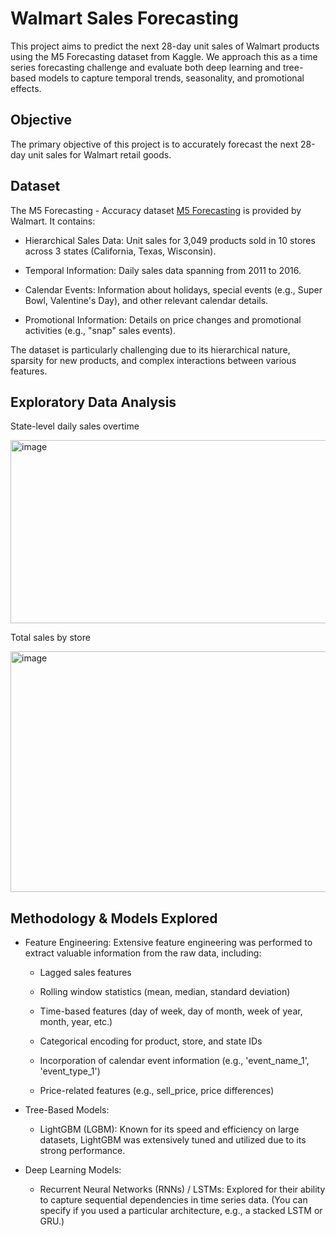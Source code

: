 # Walmart Sales Forecasting

This project aims to predict the next 28-day unit sales of Walmart products using the M5 Forecasting dataset from Kaggle. We approach this as a time series forecasting challenge and evaluate both deep learning and tree-based models to capture temporal trends, seasonality, and promotional effects.

## Objective

The primary objective of this project is to accurately forecast the next 28-day unit sales for Walmart retail goods.

## Dataset
The M5 Forecasting - Accuracy dataset [M5 Forecasting](https://www.kaggle.com/competitions/m5-forecasting-accuracy) is provided by Walmart. It contains:

* Hierarchical Sales Data: Unit sales for 3,049 products sold in 10 stores across 3 states (California, Texas, Wisconsin).

* Temporal Information: Daily sales data spanning from 2011 to 2016.

* Calendar Events: Information about holidays, special events (e.g., Super Bowl, Valentine's Day), and other relevant calendar details.

* Promotional Information: Details on price changes and promotional activities (e.g., "snap" sales events).

The dataset is particularly challenging due to its hierarchical nature, sparsity for new products, and complex interactions between various features.

## Exploratory Data Analysis
State-level daily sales overtime

<img width="928" height="293" alt="image" src="https://github.com/user-attachments/assets/4a612fa7-432a-46eb-a894-474019711958" />

Total sales by store

<img width="812" height="385" alt="image" src="https://github.com/user-attachments/assets/29f7b7b0-b34f-4e05-9862-673c25a7dceb" />

## Methodology & Models Explored

* Feature Engineering: Extensive feature engineering was performed to extract valuable information from the raw data, including:

  * Lagged sales features

  * Rolling window statistics (mean, median, standard deviation)

  * Time-based features (day of week, day of month, week of year, month, year, etc.)

  * Categorical encoding for product, store, and state IDs

  * Incorporation of calendar event information (e.g., 'event_name_1', 'event_type_1')

  * Price-related features (e.g., sell_price, price differences)

* Tree-Based Models:

  * LightGBM (LGBM): Known for its speed and efficiency on large datasets, LightGBM was extensively tuned and utilized due to its strong performance.

* Deep Learning Models:

  * Recurrent Neural Networks (RNNs) / LSTMs: Explored for their ability to capture sequential dependencies in time series data. (You can specify if you used a particular architecture, e.g., a stacked LSTM or GRU.)
